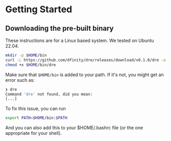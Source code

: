 # Getting Started

## Downloading the pre-built binary

These instructions are for a Linux based system. We tested on Ubuntu 22.04.

```bash
mkdir -p $HOME/bin
curl -L https://github.com/dfinity/dre/releases/download/v0.1.0/dre -o $HOME/bin/dre
chmod +x $HOME/bin/dre
```

Make sure that `$HOME/bin` is added to your path. If it's not, you might get an error such as:
```bash
❯ dre
Command 'dre' not found, did you mean:
[...]
```

To fix this issue, you can run
```bash
export PATH=$HOME/bin:$PATH
```

And you can also add this to your $HOME/.bashrc file (or the one appropriate for your shell).
